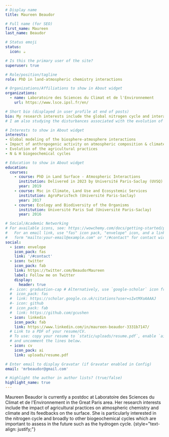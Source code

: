 ```yaml
---
# Display name
title: Maureen Beaudor

# Full name (for SEO)
first_name: Maureen
last_name: Beaudor

# Status emoji
status:
  icon: ☕️

# Is this the primary user of the site?
superuser: true

# Role/position/tagline
role: PhD in land-atmospheric chemistry interactions 

# Organizations/Affiliations to show in About widget
organizations:
  - name: Laboratoire des Sciences du Climat et de l'Environnement
    url: https://www.lsce.ipsl.fr/en/

# Short bio (displayed in user profile at end of posts)
bio: My research interests include the global nitrogen cycle and interactions at the interface between the surface and atmosphere.
# I am also studying the disturbances associated with the evolution of the agricultural practices and climate change.

# Interests to show in About widget
interests:
- Global modeling of the biosphere-atmosphere interactions
- Impact of anthropogenic activity on atmospheric composition & climate
- Evolution of the agricultural practices
- N & H biogeochemical cycles

# Education to show in About widget
education:
  courses:
    - course: PhD in Land Surface - Atmospheric Interactions
      institution: Delivered in 2023 by Université Paris-Saclay (UVSQ)
      year: 2019
    - course: Msc in Climate, Land Use and Ecosystemic Services
      institution: AgroParisTech (Université Paris-Saclay)
      year: 2017
    - course: Ecology and Biodiversity of the Organisms
      institution: Université Paris Sud (Université Paris-Saclay)
      year: 2016

# Social/Academic Networking
# For available icons, see: https://wowchemy.com/docs/getting-started/page-builder/#icons
#   For an email link, use "fas" icon pack, "envelope" icon, and a link in the
#   form "mailto:your-email@example.com" or "/#contact" for contact widget.
social:
  - icon: envelope
    icon_pack: fas
    link: '/#contact'
  - icon: twitter
    icon_pack: fab
    link: https://twitter.com/BeaudorMaureen
    label: Follow me on Twitter
    display:
      header: true
  #- icon: graduation-cap # Alternatively, use `google-scholar` icon from `ai` icon pack
  #  icon_pack: fas
  #  link: https://scholar.google.co.uk/citations?user=sIwtMXoAAAAJ
  #- icon: github
  #  icon_pack: fab
  #  link: https://github.com/gcushen
  - icon: linkedin
    icon_pack: fab
    link: https://www.linkedin.com/in/maureen-beaudor-3331b7147/
  # Link to a PDF of your resume/CV.
  # To use: copy your resume to `static/uploads/resume.pdf`, enable `ai` icons in `params.yaml`,
  # and uncomment the lines below.
  - icon: cv
    icon_pack: ai
    link: uploads/resume.pdf

# Enter email to display Gravatar (if Gravatar enabled in Config)
email: 'mrbeaudor@gmail.com'

# Highlight the author in author lists? (true/false)
highlight_name: true
---
```


Maureen Beaudor is currently a postdoc at Laboratoire des Sciences du Climat et de l'Environnement in the Great Paris area. Her research interests include the impact of agricultural practices on atmospheric chemistry and climate and its feedbacks on the surface.
She is particularly interested in the nitrogen cycle and broadly to other biogeochemical cycles which are important to assess in the future such as the hydrogen cycle.
{style="text-align: justify;"}
